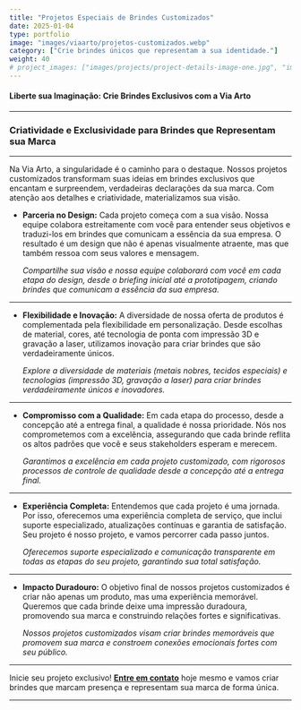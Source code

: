 ```yaml
---
title: "Projetos Especiais de Brindes Customizados"
date: 2025-01-04
type: portfolio
image: "images/viaarto/projetos-customizados.webp"
category: ["Crie brindes únicos que representam a sua identidade."]
weight: 40
# project_images: ["images/projects/project-details-image-one.jpg", "images/projects/project-details-image-two.jpg"]
---
```


#### Liberte sua Imaginação: Crie Brindes Exclusivos com a Via Arto
---

### Criatividade e Exclusividade para Brindes que Representam sua Marca

<!---
![blog-details-image-02](/images/viaarto/brindes-para-feiras-e-eventos.png)
--> 

---

Na Via Arto, a singularidade é o caminho para o destaque. Nossos projetos customizados transformam suas ideias em brindes exclusivos que encantam e surpreendem, verdadeiras declarações da sua marca. Com atenção aos detalhes e criatividade, materializamos sua visão.

+ **Parceria no Design:** Cada projeto começa com a sua visão. Nossa equipe colabora estreitamente com você para entender seus objetivos e traduzi-los em brindes que comunicam a essência da sua empresa. O resultado é um design que não é apenas visualmente atraente, mas que também ressoa com seus valores e mensagem.

    *Compartilhe sua visão e nossa equipe colaborará com você em cada etapa do design, desde o briefing inicial até a prototipagem, criando brindes que comunicam a essência da sua empresa.*
---
+ **Flexibilidade e Inovação:** A diversidade de nossa oferta de produtos é complementada pela flexibilidade em personalização. Desde escolhas de material, cores, até tecnologia de ponta com impressão 3D e gravação a laser, utilizamos inovação para criar brindes que são verdadeiramente únicos.

    *Explore a diversidade de materiais (metais nobres, tecidos especiais) e tecnologias (impressão 3D, gravação a laser) para criar brindes verdadeiramente únicos e inovadores.*

---
+ **Compromisso com a Qualidade:** Em cada etapa do processo, desde a concepção até a entrega final, a qualidade é nossa prioridade. Nós nos comprometemos com a excelência, assegurando que cada brinde reflita os altos padrões que você e seus stakeholders esperam e merecem.

    *Garantimos a excelência em cada projeto customizado, com rigorosos processos de controle de qualidade desde a concepção até a entrega final.*

---
+ **Experiência Completa:** Entendemos que cada projeto é uma jornada. Por isso, oferecemos uma experiência completa de serviço, que inclui suporte especializado, atualizações contínuas e garantia de satisfação. Seu projeto é nosso projeto, e vamos percorrer cada passo juntos.

    *Oferecemos suporte especializado e comunicação transparente em todas as etapas do seu projeto, garantindo sua total satisfação.*

---
+ **Impacto Duradouro:** O objetivo final de nossos projetos customizados é criar não apenas um produto, mas uma experiência memorável. Queremos que cada brinde deixe uma impressão duradoura, promovendo sua marca e construindo relações fortes e significativas.

    *Nossos projetos customizados visam criar brindes memoráveis que promovem sua marca e constroem conexões emocionais fortes com seu público.*

---

Inicie seu projeto exclusivo! [**Entre em contato**](/contact) hoje mesmo e vamos criar brindes que marcam presença e representam sua marca de forma única.

---